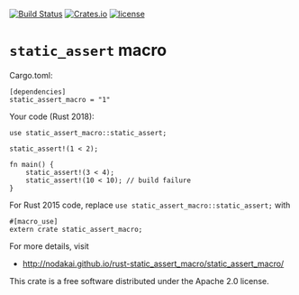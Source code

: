 [![Build Status](https://travis-ci.org/nodakai/rust-static_assert_macro.svg?branch=master)](https://travis-ci.org/nodakai/rust-static_assert_macro)
[![Crates.io](https://img.shields.io/crates/v/static_assert_macro.svg)](https://crates.io/crates/static_assert_macro)
[![license](https://img.shields.io/github/license/nodakai/rust-static_assert_macro.svg)](https://github.com/nodakai/rust-static_assert_macro/blob/master/LICENSE) 

# `static_assert` macro

Cargo.toml:

    [dependencies]
    static_assert_macro = "1"

Your code (Rust 2018):

    use static_assert_macro::static_assert;

    static_assert!(1 < 2);

    fn main() {
        static_assert!(3 < 4);
        static_assert!(10 < 10); // build failure
    }

For Rust 2015 code, replace `use static_assert_macro::static_assert;` with

    #[macro_use]
    extern crate static_assert_macro;

For more details, visit

- http://nodakai.github.io/rust-static_assert_macro/static_assert_macro/

This crate is a free software distributed under the Apache 2.0 license.

